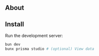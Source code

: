 ## About

## Install

Run the development server:

```bash
bun dev
bunx prisma studio # (optional) View data
```
